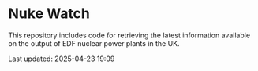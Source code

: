 # Nuke Watch

This repository includes code for retrieving the latest information available on the output of EDF nuclear power plants in the UK.

Last updated: 2025-04-23 19:09